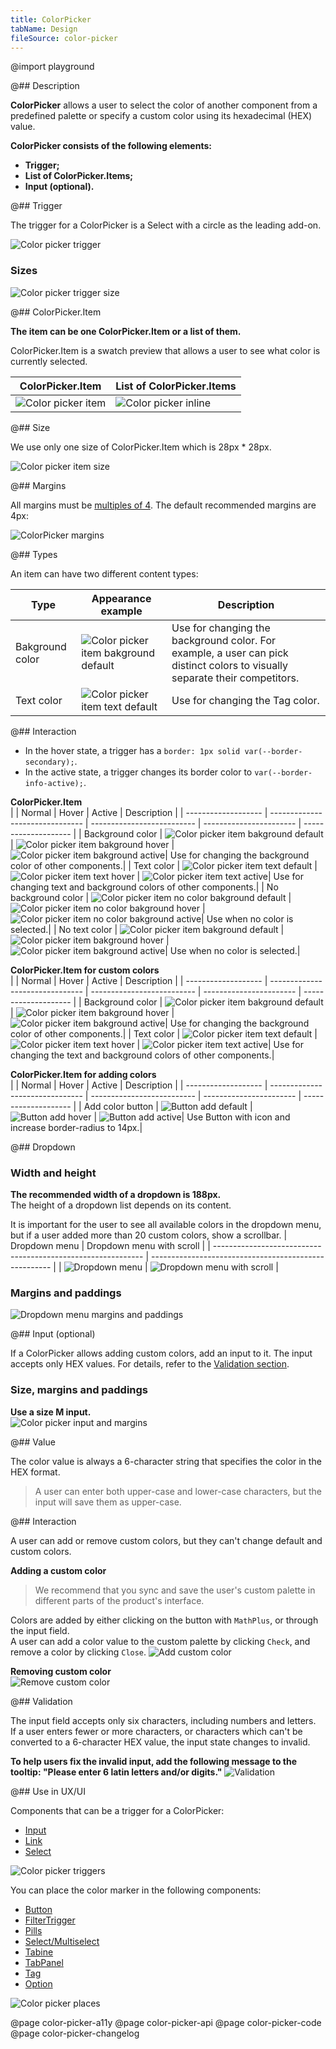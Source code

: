 ```yaml
---
title: ColorPicker
tabName: Design
fileSource: color-picker
---
```


@import playground

@## Description

**ColorPicker** allows a user to select the color of another component from a predefined palette or specify a custom color using its hexadecimal (HEX) value.

**ColorPicker consists of the following elements:**

- **Trigger;**
- **List of ColorPicker.Items;**
- **Input (optional).**

@## Trigger

The trigger for a ColorPicker is a Select with a circle as the leading add-on.

![Color picker trigger](static/trigger.png)

### Sizes

![Color picker trigger size](static/trigger-size.png)

@## ColorPicker.Item

**The item can be one ColorPicker.Item or a list of them.**

ColorPicker.Item is a swatch preview that allows a user to see what color is currently selected.

| ColorPicker.Item                                             | List of ColorPicker.Items                             |
| ------------------------------------------------------------ | ----------------------------------------------------- |
| ![Color picker item](static/colorpicker-item-bg-default.png) | ![Color picker inline](static/colorpicker-inline.png) |

@## Size

We use only one size of ColorPicker.Item which is 28px \* 28px.

![Color picker item size](static/colorpicker-item-size.png)

@## Margins

All margins must be [multiples of 4](/layout/box-system/#spacing_system). The default recommended margins are 4px:

![ColorPicker margins](static/colorpicker-margins.png)

@## Types

An item can have two different content types:

| Type            | Appearance example                                                             | Description                                                                                                                 |
| --------------- | ------------------------------------------------------------------------------ | --------------------------------------------------------------------------------------------------------------------------- |
| Bakground color | ![Color picker item bakground default](static/colorpicker-item-bg-default.png) | Use for changing the background color. For example, a user can pick distinct colors to visually separate their competitors. |
| Text color      | ![Color picker item text default](static/colorpicker-item-text-default.png)    | Use for changing the Tag color.                                                                                             |

@## Interaction

- In the hover state, a trigger has a `border: 1px solid var(--border-secondary);`.
- In the active state, a trigger changes its border color to `var(--border-info-active);`.

**ColorPicker.Item**  
| | Normal | Hover | Active | Description |
| ------------------- | ------------------------------- | -------------------------- | ----------------------- | -------------------- |
| Background color | ![Color picker item bakground default](static/colorpicker-item-bg-default.png) | ![Color picker item bakground hover](static/colorpicker-item-bg-hover.png) | ![Color picker item bakground active](static/colorpicker-item-bg-active.png)| Use for changing the background color of other components.|
| Text color | ![Color picker item text default](static/colorpicker-item-text-default.png) | ![Color picker item text hover](static/colorpicker-item-text-hover.png) | ![Color picker item text active](static/colorpicker-item-text-active.png)| Use for changing text and background colors of other components.|
| No background color | ![Color picker item  no color bakground default](static/colorpicker-item-nocolor-default.png) | ![Color picker item no color bakground hover](static/colorpicker-item-nocolor-hover.png) | ![Color picker item no color bakground active](static/colorpicker-item-nocolor-active.png)| Use when no color is selected.|
| No text color | ![Color picker item bakground default](static/colorpicker-item-text-nocolor-default.png) | ![Color picker item bakground hover](static/colorpicker-item-text-nocolor-hover.png) | ![Color picker item bakground active](static/colorpicker-item-text-nocolor-active.png)| Use when no color is selected.|

**ColorPicker.Item for custom colors**  
| | Normal | Hover | Active | Description |
| ------------------- | ------------------------------- | -------------------------- | ----------------------- | -------------------- |
| Background color | ![Color picker item bakground default](static/colorpicker-item-bg-default.png) | ![Color picker item bakground hover](static/colorpicker-item-custom-hover.png) | ![Color picker item bakground active](static/colorpicker-item-bg-active.png)| Use for changing the background color of other components.|
| Text color | ![Color picker item text default](static/colorpicker-item-text-default.png) | ![Color picker item text hover](static/colorpicker-item-custom-text-hover.png) | ![Color picker item text active](static/colorpicker-item-text-active.png)| Use for changing the text and background colors of other components.|

**ColorPicker.Item for adding colors**  
| | Normal | Hover | Active | Description |
| ------------------- | ------------------------------- | -------------------------- | ----------------------- | -------------------- |
| Add color button | ![Button add default](static/btn-add-default.png) | ![Button add hover](static/btn-add-hover.png) | ![Button add active](static/btn-add-active.png)| Use Button with icon and increase border-radius to 14px.|

@## Dropdown

### Width and height

**The recommended width of a dropdown is 188px.**  
The height of a dropdown list depends on its content.

It is important for the user to see all available colors in the dropdown menu, but if a user added more than 20 custom colors, show a scrollbar.
| Dropdown menu | Dropdown menu with scroll |
| ------------------------------------------------------------ | ----------------------------------------------------- |
| ![Dropdown menu](static/dropdown-menu.png) | ![Dropdown menu with scroll](static/scroll.png) |

### Margins and paddings

![Dropdown menu margins and paddings](static/colorpicker-margins-paddings.png)

@## Input (optional)

If a ColorPicker allows adding custom colors, add an input to it.
The input accepts only HEX values. For details, refer to the [Validation section](/components/color-picker/#validation).

### Size, margins and paddings

**Use a size M input.**  
![Color picker input and margins](static/colorpicker-input-margins.png)

@## Value

The color value is always a 6-character string that specifies the color in the HEX format.

> A user can enter both upper-case and lower-case characters, but the input will save them as upper-case.

@## Interaction

A user can add or remove custom colors, but they can't change default and custom colors.

**Adding a custom color**

> We recommend that you sync and save the user's custom palette in different parts of the product's interface.

Colors are added by either clicking on the button with `MathPlus`, or through the input field.  
A user can add a color value to the custom palette by clicking `Check`, and remove a color by clicking `Close`.
![Add custom color](static/add-custom-color.png)

**Removing custom color**  
![Remove custom color](static/remove-custom-color.png)

@## Validation

The input field accepts only six characters, including numbers and letters.  
If a user enters fewer or more characters, or characters which can't be converted to a 6-character HEX value, the input state changes to invalid.

**To help users fix the invalid input, add the following message to the tooltip: "Please enter 6 latin letters and/or digits."**
![Validation](static/validation.png)

@## Use in UX/UI

Components that can be a trigger for a ColorPicker:

- [Input](/components/input/)
- [Link](/components/link/)
- [Select](/components/select/)

![Color picker triggers](static/color-picker-triggers.png)

You can place the color marker in the following components:

- [Button](/components/button/)
- [FilterTrigger](/components/filter-trigger/)
- [Pills](/components/pills/)
- [Select/Multiselect](/components/select/)
- [Tabine](/components/tab-line/)
- [TabPanel](/components/tab-panel/)
- [Tag](/components/tag/)
- [Option](/components/dropdown-menu/#a66af9)

![Color picker places](static/color-picker-places.png)

@page color-picker-a11y
@page color-picker-api
@page color-picker-code
@page color-picker-changelog

